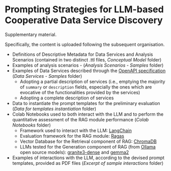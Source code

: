 # Prompting Strategies for LLM-based Cooperative Data Service Discovery

Supplementary material.

Specifically, the content is uploaded following the subsequent organisation.

* Definitions of Descriptive Metadata for Data Services and Analysis Scenarios (contained in two distinct .ttl files, _Conceptual Model_ folder)
* Examples of analysis scenarios -  (_Analysis Scenarios - Samples_ folder)
* Examples of Data Services described through the [OpenAPI specification](https://spec.openapis.org/oas/v3.1.0) (_Data Services - Samples_ folder)
   * Adopting a partial description of services (i.e., emptying the majority of `summary` or `description` fields, especially the ones which are evocative of the functionalities provided by the services)
   * Adopting a complete description of services
* Data to instantiate the prompt templates for the preliminary evaluation (_Data for templates instantiation_ folder)
* Colab Notebooks used to both interact with the LLM and to perform the quantitative assessment of the RAG module performance (_Colab Notebooks_ folder)
    * Framework used to interact with the LLM: [LangChain](https://python.langchain.com/v0.1/docs/get_started/introduction)
    * Evaluation framework for the RAG module: [Ragas](https://docs.ragas.io/en/stable/)
    * Vector Database for the Retrieval component of RAG: [ChromaDB](https://www.trychroma.com/)
    * LLMs tested for the Generation component of RAG (from [Ollama](https://ollama.com/) open source models): [granite3-dense](https://ollama.com/library/granite3-dense:8b) and [gemma2](https://ollama.com/library/gemma2:27b)
* Examples of interactions with the LLM, according to the devised prompt templates, provided as PDF files (_Excerpt of sample interactions_ folder)
